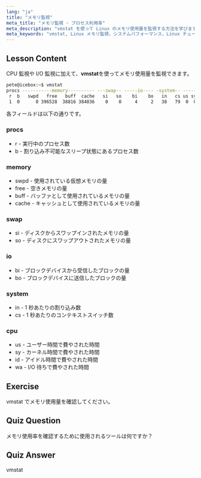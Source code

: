 ```yaml
---
lang: "ja"
title: "メモリ監視"
meta_title: "メモリ監視 - プロセス利用率"
meta_description: "vmstat を使って Linux のメモリ使用量を監視する方法を学びます。システムパフォーマンスのためのメモリ、スワップ、CPU メトリクスを理解しましょう。あなたの Linux の旅を始めましょう！"
meta_keywords: "vmstat, Linux メモリ監視，システムパフォーマンス，Linux チュートリアル，メモリ使用量，初心者 Linux, Linux ガイド"
---
```


## Lesson Content

CPU 監視や I/O 監視に加えて、**vmstat**を使ってメモリ使用量を監視できます。

```bash
pete@icebox:~$ vmstat
procs -----------memory---------- ---swap-- -----io---- -system-- ------cpu-----
 r  b   swpd   free   buff  cache   si   so    bi    bo   in   cs us sy id wa st
 1  0      0 396528  38816 384036    0    0     4     2   38   79  0  0 99  0  0
```

各フィールドは以下の通りです。

### procs

- r - 実行中のプロセス数
- b - 割り込み不可能なスリープ状態にあるプロセス数

### memory

- swpd - 使用されている仮想メモリの量
- free - 空きメモリの量
- buff - バッファとして使用されているメモリの量
- cache - キャッシュとして使用されているメモリの量

### swap

- si - ディスクからスワップインされたメモリの量
- so - ディスクにスワップアウトされたメモリの量

### io

- bi - ブロックデバイスから受信したブロックの量
- bo - ブロックデバイスに送信したブロックの量

### system

- in - 1 秒あたりの割り込み数
- cs - 1 秒あたりのコンテキストスイッチ数

### cpu

- us - ユーザー時間で費やされた時間
- sy - カーネル時間で費やされた時間
- id - アイドル時間で費やされた時間
- wa - I/O 待ちで費やされた時間

## Exercise

vmstat でメモリ使用量を確認してください。

## Quiz Question

メモリ使用率を確認するために使用されるツールは何ですか？

## Quiz Answer

vmstat
